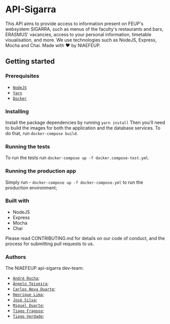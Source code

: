 # API-Sigarra
This API aims to provide access to information present on FEUP's 
websystem SIGARRA, such as menus of the faculty's restaurants 
and bars, ERASMUS' vacancies, access to your personal information, 
timetable visualisation, and more. We use technologies such as NodeJS, 
Express, Mocha and Chai.
Made with ❤️  by NIAEFEUP.

## Getting started

### Prerequisites

- [`NodeJS`](http://nodejs.org/)
- [`Yarn`](https://yarnpkg.com/)
- [`Docker`](https://www.docker.com)

### Installing 
Install the package dependencies by running `yarn install`
Then you'll need to build the images for both the application and the 
database services. To do that, run `docker-compose build`.

### Running the tests
To run the tests run `docker-compose up -f docker.compose-test.yml`.

### Running the production app
Simply run - `docker-compose up -f docker-compose.yml` to run 
the production environment;

### Built with
- NodeJS
- Express
- Mocha
- Chai

Please read CONTRIBUTING.md for details on our code of conduct, and the 
process for submitting pull requests to us.

### Authors
The NIAEFEUP api-sigarra dev-team:
- [`André Rocha`](http://github.com/andrefmrocha);
- [`Ângelo Teixeira`](http://github.com/imnotteixeira);
- [`Carlos Nova Duarte`](http://github.com/carlosnovaduarte);
- [`Henrique Lima`](http://github.com/reeckset);
- [`José Silva`](http://github.com/krystalgamer);
- [`Miguel Duarte`](http://github.com/miguelpduarte);
- [`Tiago Fragoso`](http://github.com/tiagofragoso);
- [`Tiago Verdade`](http://github.com/Tiagocv64);
